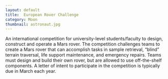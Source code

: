 ```yaml
---
layout: default
title:  European Rover Challenge
category: Moon
thumbnail: astronaut.jpg
---
```

An international competition for university-level students/faculty to design, construct and operate a Mars rover. The competition challenges teams to create a Mars rover that can accomplish tasks in sample retrieval, “blind” terrain traversal, life support maintenance, and emergency repairs. Teams must design and build their own rover, but are allowed to use off-the-shelf components. A letter of intent to participate in the competition is typically due in March each year.

 
